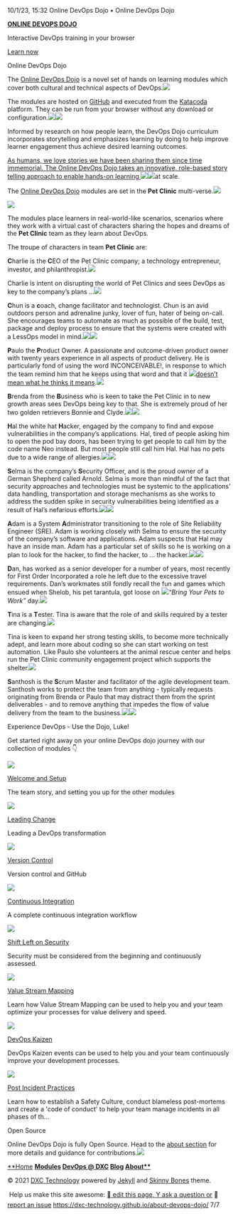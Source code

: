 10/1/23, 15:32 Online DevOps Dojo • Online DevOps Dojo

[**ONLINE DEVOPS DOJO**](https://dxc-technology.github.io/about-devops-dojo/)

Interactive DevOps training in your browser

[Learn now](https://dxc-technology.github.io/about-devops-dojo/modules/tag/online-devops-dojo)

Online DevOps Dojo

The [Online DevOps Dojo](https://dxc-technology.github.io/about-devops-dojo/modules) is a novel set of hands on learning modules which cover both cultural and technical aspects of DevOps.![](/Assets/IntroLabs/001.png)

The modules are hosted on [GitHub](https://github.com/dxc-technology/online-devops-dojo) and executed from the [Katacoda](https://www.katacoda.com/) platform. They can be run from your browser without any download or configuration.![](../Assets/IntroLabs/002.png)![](../Assets/IntroLabs/003.png)

Informed by research on how people learn, the DevOps Dojo curriculum incorporates storytelling and emphasizes learning by doing to help improve learner engagement thus achieve desired learning outcomes.

[As humans, we love stories we have been sharing them since time immemorial. The Online DevOps Dojo takes an innovative, role-based story telling approach to enable hands-on learning ](https://dxc-technology.github.io/about-devops-dojo/modules)![](../Assets/IntroLabs/004.png)![](../Assets/IntroLabs/005.png)at scale.

The [Online DevOps Dojo](https://dxc-technology.github.io/about-devops-dojo/modules) modules are set in the **Pet Clinic** multi-verse.![](../Assets/IntroLabs/006.png)

![](../Assets/IntroLabs/007.png)

The modules place learners in real-world-like scenarios, scenarios where they work with a virtual cast of characters sharing the hopes and dreams of the **Pet Clinic** team as they learn about DevOps.

The troupe of characters in team **Pet Clinic** are:

**C**harlie is the **C**EO of the Pet Clinic company; a technology entrepreneur, investor, and philanthropist.![](../Assets/IntroLabs/008.png)

Charlie is intent on disrupting the world of Pet Clinics and sees DevOps as key to the company’s plans …![](../Assets/IntroLabs/009.png)

**C**hun is a **c**oach, change facilitator and technologist. Chun is an avid outdoors person and adrenaline junky, lover of fun, hater of being on-call. She encourages teams to automate as much as possible of the build, test, package and deploy process to ensure that the systems were created with a LessOps model in mind.![](../Assets/IntroLabs/010.png)![](../Assets/IntroLabs/011.png)

**P**aulo the **P**roduct Owner. A passionate and outcome-driven product owner with twenty years experience in all aspects of product delivery. He is particularly fond of using the word INCONCEIVABLE!, in response to which the team remind him that he keeps using that word and that it ![](../Assets/IntroLabs/012.png)[doesn’t mean what he thinks it means](https://www.youtube.com/watch?v=D58LpHBnvsI).![](../Assets/IntroLabs/013.png)

**B**renda from the **B**usiness who is keen to take the Pet Clinic in to new growth areas sees DevOps being key to that. She is extremely proud of her two golden retrievers Bonnie and Clyde.![](../Assets/IntroLabs/014.png)![](../Assets/IntroLabs/015.png)

**H**al the white hat **H**acker, engaged by the company to find and expose vulnerabilities in the company’s applications. Hal, tired of people asking him to open the pod bay doors, has been trying to get people to call him by the code name Neo instead. But most people still call him Hal. Hal has no pets due to a wide range of allergies.![](../Assets/IntroLabs/016.png)![](../Assets/IntroLabs/009.png)

**S**elma is the company’s **S**ecurity Officer, and is the proud owner of a German Shepherd called Arnold. Selma is more than mindful of the fact that security approaches and technologies must be systemic to the applications’ data handling, transportation and storage mechanisms as she works to address the sudden spike in security vulnerabilities being identified as a result of Hal’s nefarious efforts.![](../Assets/IntroLabs/017.png)![](../Assets/IntroLabs/011.png)

**A**dam is a System **A**dministrator transitioning to the role of Site Reliability Engineer (SRE). Adam is working closely with Selma to ensure the security of the company’s software and applications. Adam suspects that Hal may have an inside man. Adam has a particular set of skills so he is working on a plan to look for the hacker, to find the hacker, to … the hacker.![](../Assets/IntroLabs/018.png)![](../Assets/IntroLabs/013.png)

**D**an, has worked as a senior developer for a number of years, most recently for First Order Incorporated a role he left due to the excessive travel requirements. Dan’s workmates still fondly recall the fun and games which ensued when Shelob, his pet tarantula, got loose on ![](../Assets/IntroLabs/019.png)*“Bring Your Pets to Work”* day.![](../Assets/IntroLabs/011.png)

**T**ina is a **T**ester. Tina is aware that the role of and skills required by a tester are changing.![](../Assets/IntroLabs/020.png)

Tina is keen to expand her strong testing skills, to become more technically adept, and learn more about coding so she can start working on test automation. Like Paulo she volunteers at the animal rescue center and helps run the Pet Clinic community engagement project which supports the shelter.![](../Assets/IntroLabs/021.png)

**S**anthosh is the **S**crum Master and facilitator of the agile development team. Santhosh works to protect the team from anything - typically requests originating from Brenda or Paulo that may distract them from the sprint deliverables - and to remove anything that impedes the flow of value delivery from the team to the business.![](../Assets/IntroLabs/022.png)![](../Assets/IntroLabs/023.png)

Experience DevOps - Use the Dojo, Luke!

Get started right away on your online DevOps dojo journey with our collection of modules 👇

![](../Assets/IntroLabs/024.png)

[Welcome and Setup](https://dxc-technology.github.io/about-devops-dojo/katacoda/os1-welcome/)

The team story, and setting you up for the other modules

![](../Assets/IntroLabs/025.png)

[Leading Change](https://dxc-technology.github.io/about-devops-dojo/katacoda/os2-leading-change/)

Leading a DevOps transformation

![](../Assets/IntroLabs/026.png)

[Version Control](https://dxc-technology.github.io/about-devops-dojo/katacoda/os3-version-control/)

Version control and GitHub

![](../Assets/IntroLabs/027.png)

[Continuous Integration](https://dxc-technology.github.io/about-devops-dojo/katacoda/os4-continuous-integration/)

A complete continuous integration workflow

![](../Assets/IntroLabs/028.png)

[Shift Left on Security](https://dxc-technology.github.io/about-devops-dojo/katacoda/os5-shift-left-security/)

Security must be considered from the beginning and continuously assessed.

![](../Assets/IntroLabs/029.png)

[Value Stream Mapping](https://dxc-technology.github.io/about-devops-dojo/katacoda/os6-value-stream-mapping/)

Learn how Value Stream Mapping can be used to help you and your team optimize your processes for value delivery and speed.

![](../Assets/IntroLabs/030.png)

[DevOps Kaizen](https://dxc-technology.github.io/about-devops-dojo/katacoda/os7-devops-kaizen/)

DevOps Kaizen events can be used to help you and your team continuously improve your development processes.

![](../Assets/IntroLabs/031.png)

[Post Incident Practices](https://dxc-technology.github.io/about-devops-dojo/katacoda/os8-post-incident-practices/)

Learn how to establish a Safety Culture, conduct blameless post-mortems and create a 'code of conduct' to help your team manage incidents in all phases of th...

Open Source

Online DevOps Dojo is fully Open Source. Head to the [about section](https://dxc-technology.github.io/about-devops-dojo/about#contributing) for more details and guidance for contributions.![](../Assets/IntroLabs/032.png)

[**Home](https://dxc-technology.github.io/about-devops-dojo/) **[Modules](https://dxc-technology.github.io/about-devops-dojo/modules/) [DevOps @ DXC](https://dxc-technology.github.io/about-devops-dojo/devopsatdxc/) [Blog](https://dxc-technology.github.io/about-devops-dojo/blog/) [About**](https://dxc-technology.github.io/about-devops-dojo/about/)**

© 2021 [DXC Technology](https://www.dxc.technology/) powered by [Jekyll](http://jekyllrb.com/) and [Skinny Bones](https://github.com/mmistakes/skinny-bones-jekyll) theme.

 Help us make this site awesome: [ edit this page, ](https://github.com/dxc-technology/about-devops-dojo/edit/master/index.md)[Y ask a question or](https://github.com/dxc-technology/about-devops-dojo/issues/new/choose?labels=question) [ report an issue](https://github.com/dxc-technology/about-devops-dojo/issues/new?labels=bug&template=bug_report.md)
https://dxc-technology.github.io/about-devops-dojo/ 7/7
